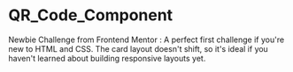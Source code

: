 # QR_Code_Component
Newbie Challenge from Frontend Mentor : A perfect first challenge if you're new to HTML and CSS. The card layout doesn't shift, so it's ideal if you haven't learned about building responsive layouts yet.

